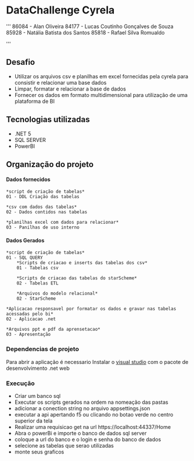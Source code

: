 # DataChallenge Cyrela

'''
86084 - Alan Oliveira
84177 - Lucas Coutinho Gonçalves de Souza
85928 - Natália Batista dos Santos
85818 - Rafael Silva Romualdo

'''
## Desafio
- Utilizar os arquivos csv e planilhas em excel fornecidas pela cyrela para consistir e relacionar uma base dados
- Limpar, formatar e relacionar a base de dados
- Fornecer os dados em formato multidimensional para utilização de uma plataforma de BI

## Tecnologias utilizadas

- .NET 5
- SQL SERVER
- PowerBI

## Organização do projeto
#### Dados fornecidos
```
*script de criação de tabelas*
01 - DDL Criação das tabelas

*csv com dados das tabelas*
02 - Dados contidos nas tabelas

*planilhas excel com dados para relacionar*
03 - Panilhas de uso interno
```
#### Dados Gerados
```
*script de criação de tabelas*
01 - SQL QUERY
    *Scripts de criacao e inserts das tabelas dos csv*
    01 - Tabelas csv
    
    *Scripts de criacao das tabelas do starScheme*
    02 - Tabelas ETL

    *Arquivos do modelo relacional*
    02 - StarScheme
    
*Aplicacao responsavel por formatar os dados e gravar nas tabelas acessadas pelo bi*
02 - Aplicacao .net

*Arquivos ppt e pdf da aprensetacao*
03 - Apresentação
```

### Dependencias de projeto

Para abrir a aplicação é necessario Instalar o [visual studio] com o pacote de desenvolvimento .net web

### Execução

 - Criar um banco sql
 - Executar os scripts gerados na ordem na nomeação das pastas
 - adicionar a conection string no arquivo appsettings.json
 - executar a api apertando f5 ou clicando no botao verde no centro superior da tela
 - Realizar uma requisicao get na url https://localhost:44337/Home
 - Abra o powerBi e importe o banco de dados sql server
 - coloque a url do banco e o login e senha do banco de dados
 - selecione as tabelas que serao utilizadas
 - monte seus graficos

[visual studio]: <https://visualstudio.microsoft.com/pt-br/downloads/>